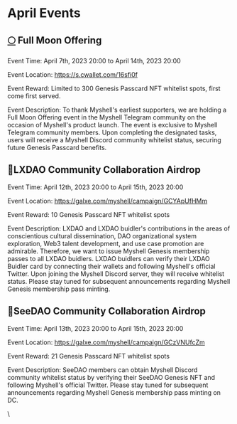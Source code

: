 # April Events

## [🌕](https://emojipedia.org/full-moon/) Full Moon Offering

Event Time: April 7th, 2023 20:00 to April 14th, 2023 20:00

Event Location: https://s.cwallet.com/16sfi0f

Event Reward: Limited to 300 Genesis Passcard NFT whitelist spots, first come first served.

Event Description: To thank Myshell's earliest supporters, we are holding a Full Moon Offering event in the Myshell Telegram community on the occasion of Myshell's product launch. The event is exclusive to Myshell Telegram community members. Upon completing the designated tasks, users will receive a Myshell Discord community whitelist status, securing future Genesis Passcard benefits.

## 🤝LXDAO Community Collaboration Airdrop

Event Time: April 12th, 2023 20:00 to April 15th, 2023 20:00

Event Location: https://galxe.com/myshell/campaign/GCYApUfHMm

Event Reward: 10 Genesis Passcard NFT whitelist spots

Event Description: LXDAO and LXDAO buidler's contributions in the areas of conscientious cultural dissemination, DAO organizational system exploration, Web3 talent development, and use case promotion are admirable. Therefore, we want to issue Myshell Genesis membership passes to all LXDAO buidlers. LXDAO buidlers can verify their LXDAO Buidler card by connecting their wallets and following Myshell's official Twitter. Upon joining the Myshell Discord server, they will receive whitelist status. Please stay tuned for subsequent announcements regarding Myshell Genesis membership pass minting.

## 🤝SeeDAO Community Collaboration Airdrop

Event Time: April 13th, 2023 20:00 to April 15th, 2023 20:00

Event Location: https://galxe.com/myshell/campaign/GCzVNUfcZm

Event Reward: 21 Genesis Passcard NFT whitelist spots

Event Description: SeeDAO members can obtain Myshell Discord community whitelist status by verifying their SeeDAO Genesis NFT and following Myshell's official Twitter. Please stay tuned for subsequent announcements regarding Myshell Genesis membership pass minting on DC.

\
